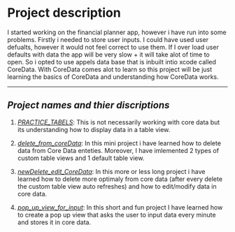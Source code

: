 # Project description

I started working on the financial planner app, however i have run into some problems. Firstly i needed to store user inputs. I could have used user defualts,
however it would not feel correct to use them. If I over load user defaults with data the app will be very slow + it will take alot of time to open. So i opted to
use appels data base that is inbuilt intio xcode called CoreData. With CoreData comes alot to learn so this project will be just learning the basics of CoreData 
and understanding how CoreData works.

--------------------------------------------------------------------------------------------------------------------------------------------------------------------

## *Project names and thier discriptions*

1. [*PRACTICE_TABELS*](https://github.com/DanMint/IOS-apps/tree/main/CoreData_Pracice/PRACTICE_TABELS): This is not necessarily working with core data but its understanding how to display data in a table view.

2. [*delete_from_coreData*](https://github.com/DanMint/IOS-apps/tree/main/CoreData_Pracice/delete_from_coreData): In this mini project i have learned how to delete data from Core Data enteties. Moreover, I have imlemented 2 types of custom table views and 1 default table view.

3. [*newDelete_edit_CoreData*](https://github.com/DanMint/IOS-apps/tree/main/CoreData_Pracice/newDelete_edit_CoreData): In this more or less long project i have learned how to delete more optimaly from core data (after every delete the custom table view auto refreshes) and how to edit/modify data in core data.

4. [*pop_up_view_for_input*](https://github.com/DanMint/IOS-apps/tree/main/CoreData_Pracice/pop_up_view_for_input): In this short and fun project I have learned how to create a pop up view that asks the user to input data every minute and stores it in core data.
